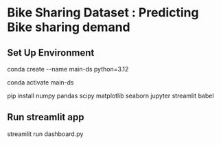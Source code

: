 # Bike Sharing Dataset : Predicting Bike sharing demand

## Set Up Environment
conda create --name main-ds python=3.12

conda activate main-ds

pip install numpy pandas scipy matplotlib seaborn jupyter streamlit babel

## Run streamlit app
streamlit run dashboard.py

